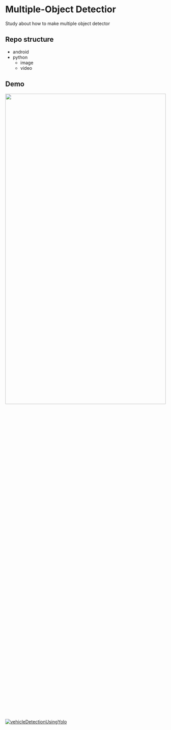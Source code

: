 # Multiple-Object Detectior
Study about how to make multiple object detector

## Repo structure
- android
- python
  - image
  - video

## Demo
<img src="demo/vehicle_detection.gif" width="100%" height="50%">

[![vehicleDetectionUsingYolo](https://img.youtube.com/vi/0W_ImcUwJHQ/0.jpg)](https://www.youtube.com/watch?v=0W_ImcUwJHQ=0s)